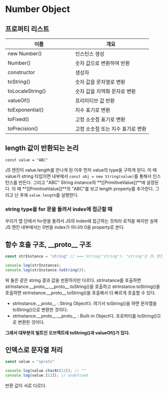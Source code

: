 # Number Object

## 프로퍼티 리스트

<table>
    <thead>
        <th>이름</th>
        <th>개요</th>
    </thead>
    <tbody>
      <tr>
        <td style="width:200px;">new Number()</td>
        <td>인스턴스 생성</td>
      </tr>
      <tr>
        <td>Number()</td>
        <td>숫자 값으로 변환하여 반환</td>
      </tr>
      <tr>
        <td>constructor</td>
        <td>생성자</td>
      </tr>
      <tr>
        <td>toString()</td>
        <td>숫자 값을 문자열로 변환</td>
      </tr>
      <tr>
        <td>toLocaleString()</td>
        <td>숫자 값을 지역화 문자로 변환</td>
      </tr>
      <tr>
        <td>valueOf()</td>
        <td>프리미티브 값 반환</td>
      </tr>
      <tr>
        <td>toExponential()</td>
        <td>지수 표기로 변환</td>
      </tr>
      <tr>
        <td>toFixed()</td>
        <td>고정 소숫점 표기로 변환</td>
      </tr>
      <tr>
        <td>toPrecision()</td>
        <td>고정 소숫점 또는 지수 표기로 변환</td>
      </tr>
    </tbody>
</table>



## length 값이 반환되는 논리

`const value = "ABC"`

JS 엔진이 value.length를 만나게 된 이후 먼저 value의 type을 구하게 된다. 이 때 value가 string 타입이면 내부에서 `const obj = new String(value)`를 통해서 인스턴스를 만든다. 그리고 "ABC" String instance의 **[[PrimitiveValue]]**에 설정된다. 이 때 **[[PrimitiveValue]]**의 "ABC"를 보고 length property를 추가한다. 그리고 난 후에 `value.length`를 실행한다.

### string type을 for 문을 돌려서 index에 접근할 때

우리가 앱 단에서 for문을 돌려서 JS의 index에 접근하는 것처러 로직을 짜지만 실제 JS 엔진 내부에서는 0번을 index가 아니라 0을 property로 본다.

## 함수 호출 구조, \_\_proto\_\_ 구조

```js
const strInstance = "string" // === String("string"); "string"은 JS 엔진에 의해 자동으로 빌트인 오브젝트인 String()에 의해 생성된다. 

console.log(strInstance);
console.log(strInstance.toString());

```

  위 둘은 같은 string 결과 값을 반환하지만 다르다. strInstance를 호출하면 strInstance.\_\_proto\_\_.\_\_proto\_\_.toString()을 호출하고
strInstance.toString()을 호출하면 strInstance.\_\_proto\_\_.toString()을 호출해서 더 빠르게 호출할 수 있다. 

- strInstance.\_\_proto\_\_ : String Object다. 여기서 toString()을 하면 문자열을  toString()으로 변환한 것이다.
- strInstance.\_\_proto\_\_.\_\_proto\_\_ : Built-in Object다. 프로퍼티를 toString()으로 변환한 것이다.

**그래서 대부분의 빌트인 오브젝트에 toString()과 valueOf()가 있다.**



## 인덱스로 문자열 처리

```javascript
const value = "sprots"

console.log(value.charAt(12)); // ""
console.log(value.[12]); // undefined
```

반환 값이 서로 다르다.
